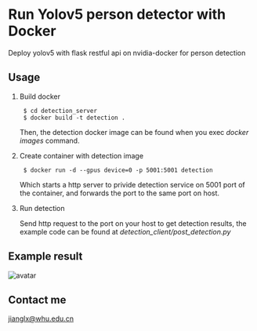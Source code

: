 # Run Yolov5 person detector with Docker
Deploy yolov5 with flask restful api on nvidia-docker for person detection

## Usage
1. Build docker
   ```shell
    $ cd detection_server
    $ docker build -t detection .
   ```
   Then, the detection docker image can be found when you exec *docker images* command.
2. Create container with detection image
   ```shell
    $ docker run -d --gpus device=0 -p 5001:5001 detection
    ```
    Which starts a http server to privide detection service on 5001 port of the container, and forwards the port to the same port on host.
3. Run detection

    Send http request to the port on your host to get detection results, the example code can be found at  *detection_client/post_detection.py*
## Example result
![avatar](images/example.png)

## Contact me
jianglx@whu.edu.cn
